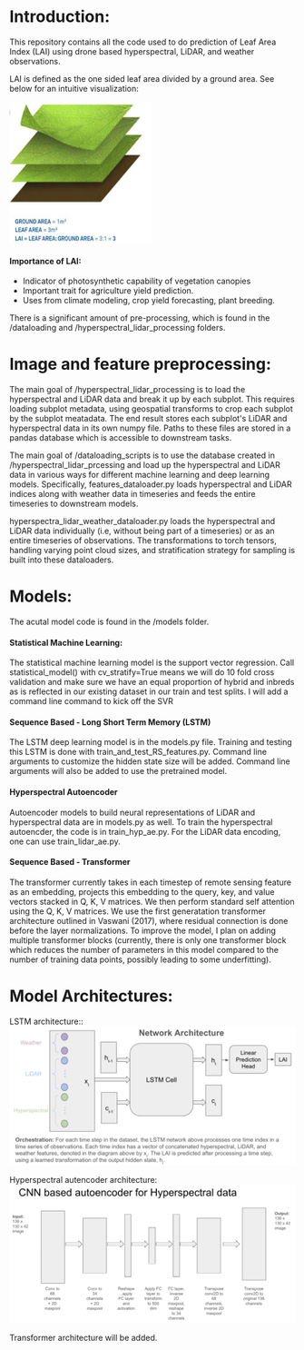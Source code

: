 # Introduction:
This repository contains all the code used to do prediction of Leaf Area Index (LAI) using drone based hyperspectral, LiDAR, and weather observations.

LAI is defined as the one sided leaf area divided by a ground area. See below for an intuitive visualization:

<img src="visualizations/LAI_image.png" width="250" height="250" />

#### Importance of LAI: ####
 - Indicator of photosynthetic capability of vegetation canopies
 - Important trait for agriculture yield prediction. 
 - Uses from climate modeling, crop yield forecasting, plant breeding.

There is a significant amount of pre-processing, which is found in the /dataloading and /hyperspectral_lidar_processing folders. 

# Image and feature preprocessing:
The main goal of /hyperspectral_lidar_processing is to load the hyperspectral and LiDAR data and break it up by each subplot. This requires loading subplot metadata, using geospatial transforms to crop each subplot by the subplot meatadata. The end result stores each subplot's LiDAR and hyperspectral data in its own numpy file. Paths to these files are stored in a pandas database which is accessible to downstream tasks.

The main goal of /dataloading_scripts is to use the database created in /hyperspectral_lidar_prcessing and load up the hyperspectral and LiDAR data in various ways for different machine learning and deep learning models. Specifically, features_dataloader.py loads hyperspectral and LiDAR indices along with weather data in timeseries and feeds the entire timeseries to downstream models.

hyperspectra_lidar_weather_dataloader.py loads the hyperspectral and LiDAR data individually (i.e, without being part of a timeseries) or as an entire timeseries of observations. The transformations to torch tensors, handling varying point cloud sizes, and stratification strategy for sampling is built into these dataloaders.

# Models:
The acutal model code is found in the /models folder. 

#### Statistical Machine Learning: ####
The statistical machine learning model is the support vector regression. Call statistical_model() with cv_stratify=True means we will do 10 fold cross validation and make sure we have an equal proportion of hybrid and inbreds as is reflected in our existing dataset in our train and test splits. I will add a command line command to kick off the SVR

#### Sequence Based - Long Short Term Memory (LSTM) ####
The LSTM deep learning model is in the models.py file. Training and testing this LSTM is done with train_and_test_RS_features.py. Command line arguments to customize the hidden state size will be added. Command line arguments will also be added to use the pretrained model.

#### Hyperspectral Autoencoder ####
Autoencoder models to build neural representations of LiDAR and hyperspectral data are in models.py as well. To train the hyperspectral autoencder, the code is in train_hyp_ae.py. For the LiDAR data encoding, one can use train_lidar_ae.py.

#### Sequence Based - Transformer ####
The transformer currently takes in each timestep of remote sensing feature as an embedding, projects this embedding to the query, key, and value vectors stacked in Q, K, V matrices. We then perform standard self attention using the Q, K, V matrices. We use the first generatation transformer architecture outlined in Vaswani (2017), where residual connection is done before the layer normalizations. To improve the model, I plan on adding multiple transformer blocks (currently, there is only one transformer block which reduces the number of parameters in this model compared to the number of training data points, possibly leading to some underfitting).

# Model Architectures:
LSTM architecture::
![LSTM for traditional Remote Sensing features architecture diagram](models/architecture_diagrams/NetworkArchitecture_update.png)

Hyperspectral autencoder architecture:
![Hyperspectral autoencoder](models/architecture_diagrams/Hyperspectral_autoencoder_arch.png)

Transformer architecture will be added.
